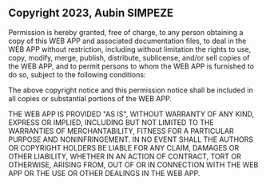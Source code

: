 ## Copyright 2023, Aubin SIMPEZE
Permission is hereby granted, free of charge, to any person obtaining a copy of this WEB APP and associated documentation files, to deal in the WEB APP without restriction, including without limitation the rights to use, copy, modify, merge, publish, distribute, sublicense, and/or sell copies of the WEB APP, and to permit persons to whom the WEB APP is furnished to do so, subject to the following conditions:

The above copyright notice and this permission notice shall be included in all copies or substantial portions of the WEB APP.

THE WEB APP IS PROVIDED "AS IS", WITHOUT WARRANTY OF ANY KIND, EXPRESS OR IMPLIED, INCLUDING BUT NOT LIMITED TO THE WARRANTIES OF MERCHANTABILITY, FITNESS FOR A PARTICULAR PURPOSE AND NONINFRINGEMENT. IN NO EVENT SHALL THE AUTHORS OR COPYRIGHT HOLDERS BE LIABLE FOR ANY CLAIM, DAMAGES OR OTHER LIABILITY, WHETHER IN AN ACTION OF CONTRACT, TORT OR OTHERWISE, ARISING FROM, OUT OF OR IN CONNECTION WITH THE WEB APP OR THE USE OR OTHER DEALINGS IN THE WEB APP.